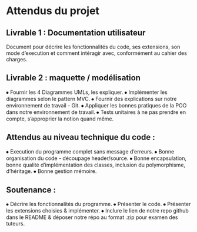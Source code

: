 # Attendus du projet

  ## Livrable 1 : Documentation utilisateur
  Document pour décrire les fonctionnalités du code, ses extensions, son mode d’execution et comment intéragir avec, conformément au cahier des charges.
  
  ## Livrable 2 : maquette / modélisation
  ⦁	Fournir les 4 Diagrammes UMLs, les expliquer.
  ⦁	Implémenter les diagrammes selon le pattern MVC.
  ⦁	Fournir des explications sur notre environnement de travail - Git.
  ⦁	Appliquer les bonnes pratiques de la POO dans notre environnement de travail.
  ⦁	Tests unitaires à ne pas prendre en compte, s’approprier la notion quand même.
  
  ## Attendus au niveau technique du code :
  ⦁	Execution du programme complet sans message d’erreurs.
  ⦁	Bonne organisation du code - découpage header/source.
  ⦁	Bonne encapsulation, bonne qualité d’implémentation des classes, inclusion du polymorphisme, d’héritage.
  ⦁	Bonne gestion mémoire.
  
  ## Soutenance : 
  ⦁	Décrire les fonctionnalités du programme.
  ⦁	Présenter le code.
  ⦁	Présenter les extensions choisies & implémenter.
  ⦁	Inclure le lien de notre repo github dans le README & déposer notre répo au format .zip pour examen des tuteurs.
